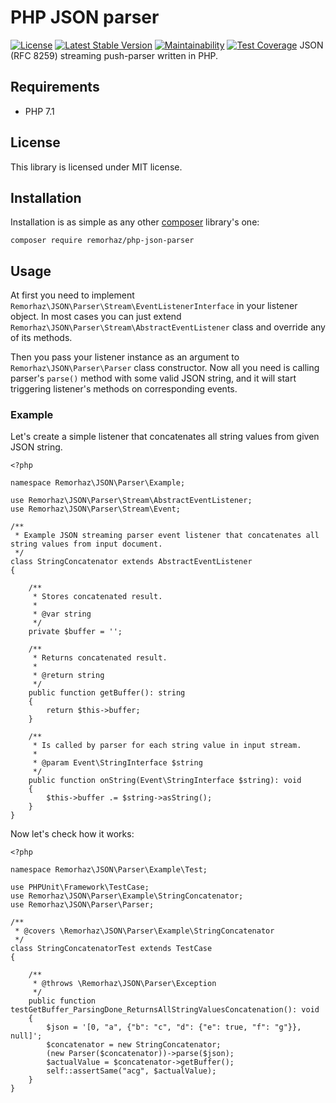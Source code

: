 # PHP JSON parser
[![License](https://poser.pugx.org/remorhaz/php-json-parser/license)](https://packagist.org/packages/remorhaz/php-json-parser)
[![Latest Stable Version](https://poser.pugx.org/remorhaz/php-json-parser/v/stable)](https://packagist.org/packages/remorhaz/php-json-parser)
[![Maintainability](https://api.codeclimate.com/v1/badges/aeb98ad24499cd187cd5/maintainability)](https://codeclimate.com/github/remorhaz/php-json-parser/maintainability)
[![Test Coverage](https://api.codeclimate.com/v1/badges/aeb98ad24499cd187cd5/test_coverage)](https://codeclimate.com/github/remorhaz/php-json-parser/test_coverage)
JSON (RFC 8259) streaming push-parser written in PHP.

## Requirements
* PHP 7.1

## License
This library is licensed under MIT license.

## Installation
Installation is as simple as any other [composer](https://getcomposer.org/) library's one:
```
composer require remorhaz/php-json-parser
```

## Usage
At first you need to implement `Remorhaz\JSON\Parser\Stream\EventListenerInterface` in your listener object. In most cases you can just extend `Remorhaz\JSON\Parser\Stream\AbstractEventListener` class and override any of its methods.

Then you pass your listener instance as an argument to `Remorhaz\JSON\Parser\Parser` class constructor. Now all you need is calling parser's `parse()` method with some valid JSON string, and it will start triggering listener's methods on corresponding events.

### Example
Let's create a simple listener that concatenates all string values from given JSON string.
```
<?php

namespace Remorhaz\JSON\Parser\Example;

use Remorhaz\JSON\Parser\Stream\AbstractEventListener;
use Remorhaz\JSON\Parser\Stream\Event;

/**
 * Example JSON streaming parser event listener that concatenates all string values from input document.
 */
class StringConcatenator extends AbstractEventListener
{

    /**
     * Stores concatenated result.
     *
     * @var string
     */
    private $buffer = '';

    /**
     * Returns concatenated result.
     *
     * @return string
     */
    public function getBuffer(): string
    {
        return $this->buffer;
    }

    /**
     * Is called by parser for each string value in input stream.
     *
     * @param Event\StringInterface $string
     */
    public function onString(Event\StringInterface $string): void
    {
        $this->buffer .= $string->asString();
    }
}
```
Now let's check how it works:
```
<?php

namespace Remorhaz\JSON\Parser\Example\Test;

use PHPUnit\Framework\TestCase;
use Remorhaz\JSON\Parser\Example\StringConcatenator;
use Remorhaz\JSON\Parser\Parser;

/**
 * @covers \Remorhaz\JSON\Parser\Example\StringConcatenator
 */
class StringConcatenatorTest extends TestCase
{

    /**
     * @throws \Remorhaz\JSON\Parser\Exception
     */
    public function testGetBuffer_ParsingDone_ReturnsAllStringValuesConcatenation(): void
    {
        $json = '[0, "a", {"b": "c", "d": {"e": true, "f": "g"}}, null]';
        $concatenator = new StringConcatenator;
        (new Parser($concatenator))->parse($json);
        $actualValue = $concatenator->getBuffer();
        self::assertSame("acg", $actualValue);
    }
}
```
